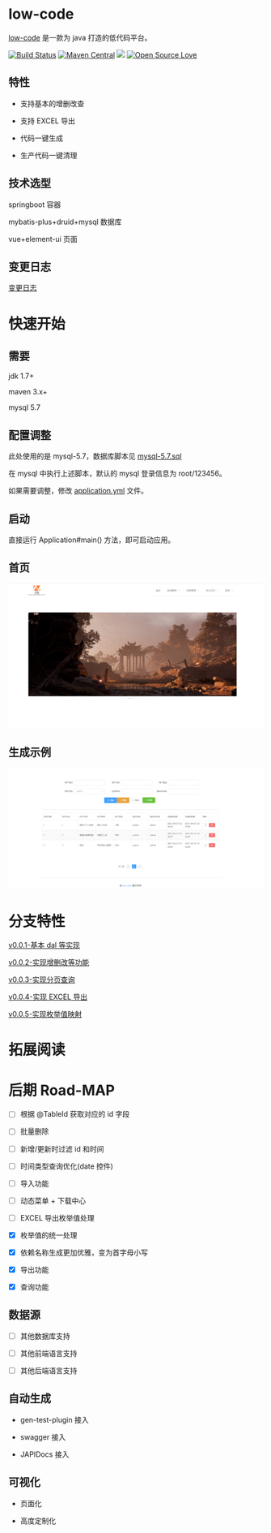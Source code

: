 # low-code

[low-code](https://github.com/houbb/low-code) 是一款为 java 打造的低代码平台。

[![Build Status](https://travis-ci.com/houbb/low-code.svg?branch=master)](https://travis-ci.com/houbb/low-code)
[![Maven Central](https://maven-badges.herokuapp.com/maven-central/com.github.houbb/low-code/badge.svg)](http://mvnrepository.com/artifact/com.github.houbb/low-code)
[![](https://img.shields.io/badge/license-Apache2-FF0080.svg)](https://github.com/houbb/low-code/blob/master/LICENSE.txt)
[![Open Source Love](https://badges.frapsoft.com/os/v2/open-source.svg?v=103)](https://github.com/houbb/low-code)

## 特性

- 支持基本的增删改查

- 支持 EXCEL 导出

- 代码一键生成

- 生产代码一键清理

## 技术选型

springboot 容器

mybatis-plus+druid+mysql 数据库

vue+element-ui 页面

## 变更日志

[变更日志](CHANGELOG.md)

# 快速开始

## 需要

jdk 1.7+

maven 3.x+

mysql 5.7

## 配置调整

此处使用的是 mysql-5.7，数据库脚本见 [mysql-5.7.sql](https://github.com/houbb/low-code/blob/master/low-code-dal/src/main/resources/sql/mysql-5.7.sql)

在 mysql 中执行上述脚本，默认的 mysql 登录信息为 root/123456。

如果需要调整，修改 [application.yml](https://github.com/houbb/low-code/blob/master/low-code-web/src/main/resources/application.yml) 文件。

## 启动

直接运行 Application#main() 方法，即可启动应用。

## 首页

![登录页面](index.png)

## 生成示例

![用户界面](user.png)

# 分支特性

[v0.0.1-基本 dal 等实现](https://github.com/houbb/low-code/tree/release_0.0.1)

[v0.0.2-实现增删改等功能](https://github.com/houbb/low-code/tree/release_0.0.2)

[v0.0.3-实现分页查询](https://github.com/houbb/low-code/tree/release_0.0.3)

[v0.0.4-实现 EXCEL 导出](https://github.com/houbb/low-code/tree/release_0.0.4)

[v0.0.5-实现枚举值映射](https://github.com/houbb/low-code/tree/release_0.0.5)

# 拓展阅读

# 后期 Road-MAP

- [ ] 根据 @TableId 获取对应的 id 字段

- [ ] 批量删除

- [ ] 新增/更新时过滤 id 和时间

- [ ] 时间类型查询优化(date 控件)

- [ ] 导入功能

- [ ] 动态菜单 + 下载中心

- [ ] EXCEL 导出枚举值处理

- [x] 枚举值的统一处理

- [x] 依赖名称生成更加优雅，变为首字母小写

- [x] 导出功能

- [x] 查询功能

## 数据源

- [ ] 其他数据库支持

- [ ] 其他前端语言支持

- [ ] 其他后端语言支持

## 自动生成

- gen-test-plugin 接入

- swagger 接入

- JAPIDocs 接入

## 可视化

- 页面化

- 高度定制化